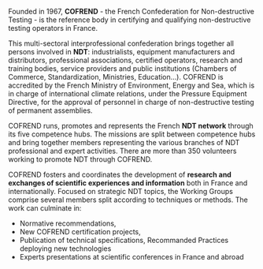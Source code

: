 Founded in 1967, **COFREND** - the French Confederation for Non-destructive Testing - is the reference body in certifying and qualifying non-destructive testing operators in France.

This multi-sectoral interprofessional confederation brings together all persons involved in **NDT**: industrialists, equipment manufacturers and distributors, professional associations, certified operators, research and training bodies, service providers and public institutions (Chambers of Commerce, Standardization, Ministries, Education…).
COFREND is accredited by the French Ministry of Environment, Energy and Sea, which is in charge of international climate relations, under the Pressure Equipment Directive, for the approval of personnel in charge of non-destructive testing of permanent assemblies.

COFREND runs, promotes and represents the French **NDT network** through its five competence hubs. The missions are split between competence hubs and bring together members representing the various branches of NDT professional and expert activities.
There are more than 350 volunteers working to promote NDT through COFREND.

COFREND fosters and coordinates the development of **research and exchanges of scientific experiences and information** both in France and internationally. Focused on strategic NDT topics, the Working Groups comprise several members split according to techniques or methods. The work can culminate in:
-	Normative recommendations,
-	New COFREND certification projects,
-	Publication of technical specifications, Recommanded Practices deploying new technologies
-	Experts presentations at scientific conferences in France and abroad

